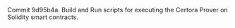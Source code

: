 Commit 9d95b4a.                    Build and Run scripts for executing the Certora Prover on Solidity smart contracts.